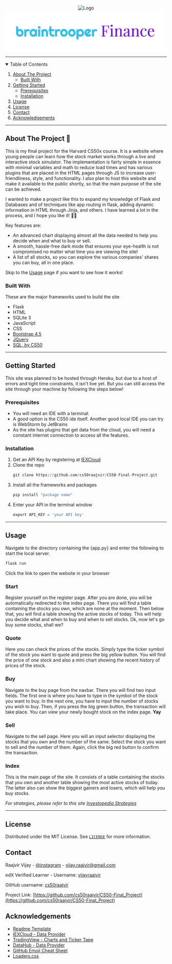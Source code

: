 <!-- PROJECT LOGO -->
<p align="center">
  <a>
    <img src="circle-cropped.ico" alt="Logo" height="138">
  </a>
  <img src="logotext.png" alt="Logo Text" position="32,78">
</p>


<hr>
<!-- TABLE OF CONTENTS -->
<details open="open">
  <summary>Table of Contents</summary>
  <ol>
    <li>
      <a href="#about-the-project">About The Project</a>
      <ul>
        <li><a href="#built-with">Built With</a></li>
      </ul>
    </li>
    <li>
      <a href="#getting-started">Getting Started</a>
      <ul>
        <li><a href="#prerequisites">Prerequisites</a></li>
        <li><a href="#installation">Installation</a></li>
      </ul>
    </li>
    <li><a href="#usage">Usage</a></li>
    <li><a href="#license">License</a></li>
    <li><a href="#contact">Contact</a></li>
    <li><a href="#acknowledgements">Acknowledgements</a></li>
  </ol>
</details>

<hr>


<!-- ABOUT THE PROJECT -->
## About The Project 📖

This is my final project for the Harvard CS50x course. It is a website where young people can learn how the stock market works through a live and interactive stock simulator. The implementation is fairly simple in essence with minimal variables and math to reduce load times and has various plugins that are placed in the HTML pages through JS to increase user-friendliness, style, and functionality. I also plan to host this website and make it available to the public shortly, so that the main purpose of the site can be achieved.

I wanted to make a project like this to expand my knowledge of Flask and Databases and of techniques like app routing in flask, adding dynamic information in HTML through Jinja, and others. I have learned a lot in the process, and I hope you like it! 👍🏻

Key features are:
* An advanced chart displaying almost all the data needed to help you decide when and what to buy or sell.
* A smooth, hassle-free dark mode that ensures your eye-health is not compromised no matter what time you are viewing the site!
* A list of all stocks, so you can explore the various companies' shares you can buy, all in one place.

Skip to the <a href="#usage">Usage</a></li> page if you want to see how it works!

### Built With

These are the major frameworks used to build the site
* Flask
* HTML
* SQLite 3
* JavaScript
* CSS
* [Bootstrap 4.5](https://getbootstrap.com)
* [JQuery](https://jquery.com)
* [SQL, by CS50](https://github.com/cs50/libcs50)


<hr>


<!-- GETTING STARTED -->
## Getting Started

This site was planned to be hosted through Heroku, but due to a host of errors and tight time constraints, it isn't live yet. But you can still access the site through your machine by following the steps below!



### Prerequisites

* You will need an IDE with a terminal.
* A good option is the CS50 ide itself. Another good local IDE you can try is WebStorm by JetBrains
* As the site has plugins that get data from the cloud, you will need a constant internet connection to access all the features.



### Installation

1. Get an API Key by registering at [IEXCloud](https://iexcloud.com)
2. Clone the repo
   ```python
   git clone https://github.com/cs50raajvir/CS50-Final-Project.git
   ```
3. Install all the frameworks and packages
   ```python
   pip install "package name"
   ```
4. Enter your API in the terminal window
   ```python
   export API_KEY = 'your API key'
   ```

<hr>

<!-- USAGE EXAMPLES -->
## Usage

Navigate to the directory containing the {app.py} and enter the following to start the local server.
   ```python
   flask run
   ```
Click the link to open the website in your browser

### Start

Register yourself on the register page. After you are done, you will be automatically redirected to the index page. There you will find a table containing the stocks you own, which are none at the moment. Then below that, you will find a table showing the active stocks of today.
This will help you decide what and when to buy and when to sell stocks. Ok, now let's go buy some stocks, shall we?

### Quote

Here you can check the prices of the stocks. Simply type the ticker symbol of the stock you want to quote and press the big yellow button. You will find the price of one stock and also a mini chart showing the recent history of prices of the stock.

### Buy

Navigate to the buy page from the navbar. There you will find two input fields. The first one is where you have to type in the symbol of the stock you want to buy. In the next one, you have to input the number of stocks you wish to buy. Then, if you press the big green button, the transaction will take place. You can view your newly bought stock on the index page. **Yay**

### Sell

Navigate to the sell page. Here you will an input selector displaying the stocks that you own and the number of the same. Select the stock you want to sell and the number of them. Again, click the big red button to confirm the transaction.

### Index

This is the main page of the site. It consists of a table containing the stocks that you own and another table showing the most active stocks of today. The latter also can show the biggest gainers and losers, which will help you buy stocks.

_For strategies, please refer to this site [Investopedia Strategies](https://www.investopedia.com/financial-edge/0412/5-tips-on-when-to-buy-your-stock.aspx)_


<hr>

<!-- LICENSE -->
## License

Distributed under the MIT License. See [`LICENSE`](https://www.braintrooper.info) for more information.



<!-- CONTACT -->
## Contact

Raajvir Vijay - [@instagram](https://instagram.com/bluecrystalcars) - vijay.raajvir@gmail.com

edX Verified Learner - Username: [vijayraajvir](https://profile.edx.org/u/vijayraajvir)

GitHub username: [cs50raajvir](https://www.github.com/cs50raajvir)

Project Link: [https://github.com/cs50raajvir/CS50-Final_Project](https://github.com/cs50raajvir/CS50-Final_Project)



<!-- ACKNOWLEDGEMENTS -->
## Acknowledgements
* [Readme Template](https://github.com/othneildrew/Best-README-Template)
* [IEXCloud - Data Provider](https://www.iexcloud.com)
* [TradingView - Charts and Ticker Tape](https://www.tradingview.com)
* [DataHub - Data Provider](https://www.datahub.com)
* [GitHub Emoji Cheat Sheet](https://www.webpagefx.com/tools/emoji-cheat-sheet)
* [Loaders.css](https://connoratherton.com/loaders)